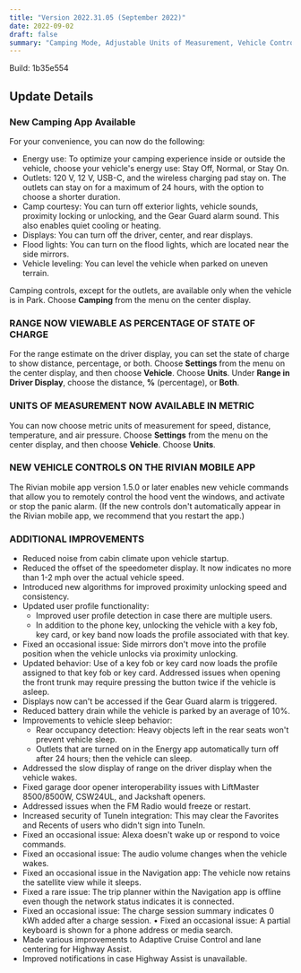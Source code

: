 ```yaml
---
title: "Version 2022.31.05 (September 2022)"
date: 2022-09-02
draft: false
summary: "Camping Mode, Adjustable Units of Measurement, Vehicle Controlsi n Mobile App"
---
```

Build: 1b35e554

## Update Details

### New Camping App Available
For your convenience, you can now do the following:
* Energy use: To optimize your camping experience inside or outside the vehicle, choose your vehicle's energy use: Stay
Off, Normal, or Stay On.
* Outlets: 120 V, 12 V, USB-C, and the wireless charging pad stay on. The outlets can stay on for a maximum of 24 hours, with the option to choose a shorter duration.
* Camp courtesy: You can turn off exterior lights, vehicle sounds, proximity locking or unlocking, and the Gear Guard
alarm sound. This also enables quiet cooling or heating.
* Displays: You can turn off the driver, center, and rear displays.
* Flood lights: You can turn on the flood lights, which are located near the side mirrors.
* Vehicle leveling: You can level the vehicle when parked on uneven terrain.

Camping controls, except for the outlets, are available only when the vehicle is in Park. Choose **Camping** from the menu on the center display.

### RANGE NOW VIEWABLE AS PERCENTAGE OF STATE OF CHARGE
For the range estimate on the driver display, you can set the state of charge to show distance, percentage, or both.
Choose **Settings** from the menu on the center display, and then choose **Vehicle**. Choose **Units**. Under **Range in Driver Display**, choose the distance, **%** (percentage), or **Both**.

### UNITS OF MEASUREMENT NOW AVAILABLE IN METRIC
You can now choose metric units of measurement for speed, distance, temperature, and air pressure. Choose **Settings** from the menu on the center display, and then choose **Vehicle**. Choose **Units**.

### NEW VEHICLE CONTROLS ON THE RIVIAN MOBILE APP
The Rivian mobile app version 1.5.0 or later enables new vehicle commands that allow you to remotely control the hood vent the windows, and activate or stop the panic alarm. (If the new controls don't automatically appear in the Rivian mobile app, we recommend that you restart the app.)

### ADDITIONAL IMPROVEMENTS
* Reduced noise from cabin climate upon vehicle startup.
* Reduced the offset of the speedometer display. It now indicates no more than 1-2 mph over the actual vehicle speed.
* Introduced new algorithms for improved proximity unlocking speed and consistency.
* Updated user profile functionality:
  * Improved user profile detection in case there are multiple users.
  * In addition to the phone key, unlocking the vehicle with a key fob, key card, or key band now loads the profile
associated with that key.
* Fixed an occasional issue: Side mirrors don't move into the profile position when the vehicle unlocks via proximity
unlocking.
* Updated behavior: Use of a key fob or key card now loads the profile assigned to that key fob or key card.
Addressed issues when opening the front trunk may require pressing the button twice if the vehicle is asleep.
* Displays now can't be accessed if the Gear Guard alarm is triggered.
* Reduced battery drain while the vehicle is parked by an average of 10%.
* Improvements to vehicle sleep behavior:
  * Rear occupancy detection: Heavy objects left in the rear seats won't prevent vehicle sleep.
  * Outlets that are turned on in the Energy app automatically turn off after 24 hours; then the vehicle can sleep.
* Addressed the slow display of range on the driver display when the vehicle wakes.
* Fixed garage door opener interoperability issues with LiftMaster 8500/8500W, CSW24UL, and Jackshaft openers.
* Addressed issues when the FM Radio would freeze or restart.
* Increased security of Tuneln integration: This may clear the Favorites and Recents of users who didn't sign into Tuneln.
* Fixed an occasional issue: Alexa doesn't wake up or respond to voice commands.
* Fixed an occasional issue: The audio volume changes when the vehicle wakes.
* Fixed an occasional issue in the Navigation app: The vehicle now retains the satellite view while it sleeps.
* Fixed a rare issue: The trip planner within the Navigation app is offline even though the network status indicates it is
connected.
* Fixed an occasional issue: The charge session summary indicates 0 kWh added after a charge session.
• Fixed an occasional issue: A partial keyboard is shown for a phone address or media search.
* Made various improvements to Adaptive Cruise Control and lane centering for Highway Assist.
* Improved notifications in case Highway Assist is unavailable.
